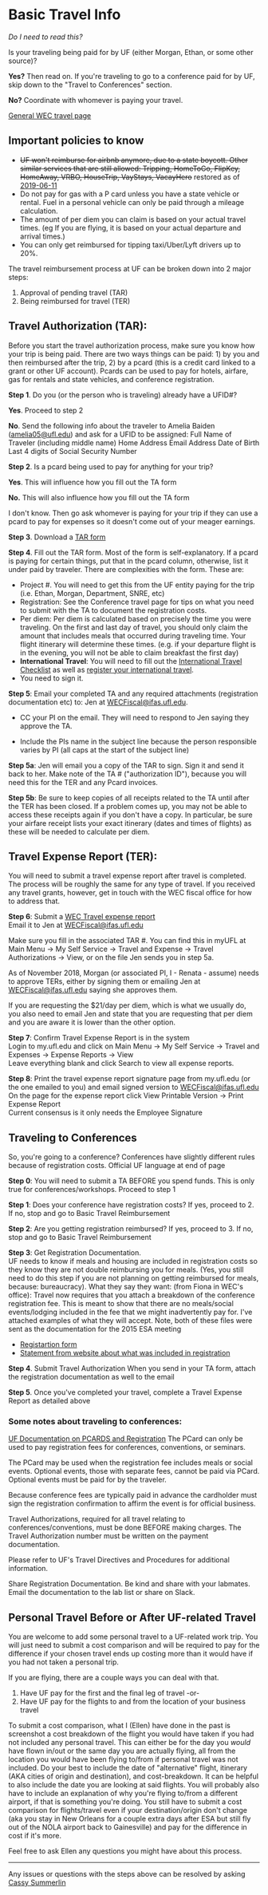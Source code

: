# Basic Travel Info

_Do I need to read this?_

Is your traveling being paid for by UF (either Morgan, Ethan, or some other source)?

**Yes?** Then read on. If you're traveling to go to a conference paid for by UF, skip down to the "Travel to Conferences" section.

**No?** Coordinate with whomever is paying your travel.

[General WEC travel page](https://wec.ifas.ufl.edu/resources/travel/)

## Important policies to know

* ~~UF won't reimburse for airbnb anymore, due to a state boycott. Other similar services that are still allowed: Tripping, HomeToGo, FlipKey, HomeAway, VRBO, HouseTrip, VayStays, VacayHero~~ restored as of [2019-06-11](http://www.fa.ufl.edu/2019/07/updated-travel-policy-airbnb/)
* Do not pay for gas with a P card unless you have a state vehicle or rental. Fuel in a personal vehicle can only be paid through a mileage calculation.
* The amount of per diem you can claim is based on your actual travel times. (eg If you are flying, it is based on your actual departure and arrival times.)
* You can only get reimbursed for tipping taxi/Uber/Lyft drivers up to 20%.

The travel reimbursement process at UF can be broken down into 2 major steps:
1) Approval of pending travel (TAR)
2) Being reimbursed for travel (TER)
 
## Travel Authorization (TAR):

Before you start the travel authorization process, make sure you know how your trip is being paid. There are two ways things can be paid: 1) by you and then reimbursed after the trip, 2) by a pcard (this is a credit card linked to a grant or other UF account). Pcards can be used to pay for hotels, airfare, gas for rentals and state vehicles, and conference registration.

**Step 1**. Do you (or the person who is traveling) already have a UFID#?

**Yes**. Proceed to step 2

**No**. Send the following info about the traveler to Amelia Baiden (amelia05@ufl.edu) and ask for a UFID to be assigned:
        Full Name of Traveler (including middle name)
        Home Address
        Email Address
        Date of Birth
        Last 4 digits of Social Security Number 

**Step 2**.  Is a pcard being used to pay for anything for your trip?

**Yes**. This will influence how you fill out the TA form

**No.** This will also influence how you fill out the TA form

I don't know. Then go ask whomever is paying for your trip if they can use a pcard to pay for expenses so it doesn't come out of your meager earnings. 

**Step 3**. Download a [TAR form](https://wec.ifas.ufl.edu/pdf/travel/WEC%20TRAVEL%20AUTHORIZATION%20FORM%20TA%206.2.19%20Fillable%20Reader.pdf)

**Step 4**. Fill out the TAR form. Most of the form is self-explanatory. If a pcard is paying for certain things, put that in the pcard column, otherwise, list it under paid by traveler. There are complexities with the form. These are:

* Project #. You will need to get this from the UF entity paying for the trip (i.e. Ethan, Morgan, Department, SNRE, etc)
* Registration: See the Conference travel page for tips on what you need to submit with the TA to document the registration costs.
* Per diem: Per diem is calculated based on precisely the time you were traveling. On the first and last day of travel, you should only claim the amount that includes meals that occurred during traveling time. Your flight itinerary will determine these times. (e.g. if your departure flight is in the evening, you will not be able to claim breakfast the first day)
* **International Travel**: You will need to fill out the [International Travel Checklist](https://wec.ifas.ufl.edu/media/wecifasufledu/files/travel/University-of-Florida-International-Travel-check-List.pdf) as well as [register your international travel](https://internationalcenter.ufl.edu/travel/online-travel-registration).
* You need to sign it.

**Step 5**: Email your completed TA and any required attachments (registration documentation etc) to: Jen at WECFiscal@ifas.ufl.edu. 

* CC your PI on the email. They will need to respond to Jen saying they approve the TA. 

* Include the PIs name in the subject line because the person responsible varies by PI (all caps at the start of the subject line)

**Step 5a**: Jen will email you a copy of the TAR to sign. Sign it and send it back to her. Make note of the TA # ("authorization ID"), because you will need this for the TER and any Pcard invoices. 

**Step 5b**: Be sure to keep copies of all receipts related to the TA until after the TER has been closed. If a problem comes up, you may not be able to access these receipts again if you don't have a copy. In particular, be sure your airfare receipt lists your exact itinerary (dates and times of flights) as these will be needed to calculate per diem.

## Travel Expense Report (TER):

You will need to submit a travel expense report after travel is completed. The process will be roughly the same for any type of travel. If you received any travel grants, however, get in touch with the WEC fiscal office for how to address that.

**Step 6**: Submit a [WEC Travel expense report](https://wec.ifas.ufl.edu/pdf/travel/WEC%20TRAVEL%20EXPENSE%20REPORT%20ER%206.2.19%20Fillable%20Reader.pdf)  
    Email it to Jen at WECFiscal@ifas.ufl.edu

Make sure you fill in the associated TAR #. You can find this in myUFL at Main Menu -> My Self Service -> Travel and Expense -> Travel Authorizations -> View, or on the file Jen sends you in step 5a.  

As of November 2018, Morgan (or associated PI, I - Renata - assume) needs to approve TERs, either by signing them or emailing Jen at WECFiscal@ifas.ufl.edu saying she approves them. 

If you are requesting the $21/day per diem, which is what we usually do, you also need to email Jen and state that you are requesting that per diem and you are aware it is lower than the other option. 

**Step 7**: Confirm Travel Expense Report is in the system  
    Login to my.ufl.edu and click on Main Menu -> My Self Service -> Travel and Expenses -> Expense Reports -> View  
    Leave everything blank and click Search to view all expense reports.

**Step 8**: Print the travel expense report signature page from my.ufl.edu (or the one emailed to you) and email signed version to WECFiscal@ifas.ufl.edu  
    On the page for the expense report click View Printable Version -> Print Expense Report  
    Current consensus is it only needs the Employee Signature


## Traveling to Conferences

So, you're going to a conference? Conferences have slightly different rules because of registration costs.
Official UF language at end of page

**Step 0**: You will need to submit a TA BEFORE you spend funds.
          This is only true for conferences/workshops.
          Proceed to step 1
 
**Step 1**: Does your conference have registration costs?
          If yes, proceed to 2.
          If no, stop and go to Basic Travel Reimbursement

**Step 2**: Are you getting registration reimbursed?
         If yes, proceed to 3.
         If no, stop and go to Basic Travel Reimbursement

**Step 3**: Get Registration Documentation.    
UF needs to know if meals and housing are included in registration costs so they know they are not double reimbursing you for meals. (Yes, you still need to do this step if you are not planning on getting reimbursed for meals, because: bureaucracy). What they say they want: (from Fiona in WEC's office): Travel now requires that you attach a breakdown of the conference registration fee.  This is meant to show that there are no meals/social events/lodging included in the fee that we might inadvertently pay for.
    I've attached examples of what they will accept. Note, both of these files were sent as the documentation for the 2015 ESA meeting
* [Registartion form]( https://github.com/weecology/lab-wiki/blob/master/2015-ESA-Annual-Mtg-Reg-Form-04-06-15.pdf)
* [Statement from website about what was included in registration](https://github.com/weecology/lab-wiki/blob/master/ESA_registrationcoverage.pdf)


**Step 4**. Submit Travel Authorization
    When you send in your TA form, attach the registration documentation as well to the email

**Step 5**. Once you've completed your travel, complete a Travel Expense Report as detailed above

### Some notes about traveling to conferences:

[UF Documentation on PCARDS and Registration](http://www.purchasing.ufl.edu/departments/pcard/transactions/default.asp)
The PCard can only be used to pay registration fees for conferences, conventions, or seminars.

The PCard may be used when the registration fee includes meals or social events.  Optional events, those with separate fees, cannot be paid via PCard.  Optional events must be paid for by the traveler.

Because conference fees are typically paid in advance the cardholder must sign the registration confirmation to affirm the event is for official business.

Travel Authorizations, required for all travel relating to conferences/conventions, must be done BEFORE making charges.  The Travel Authorization number must be written on the payment documentation.

Please refer to UF's Travel Directives and Procedures for additional information.

Share Registration Documentation. Be kind and share with your labmates. Email the documentation to the lab list or share on Slack.

## Personal Travel Before or After UF-related Travel

You are welcome to add some personal travel to a UF-related work trip. You will just need to submit a cost comparison and will be required to pay for the difference if your chosen travel ends up costing more than it would have if you had not taken a personal trip.

If you are flying, there are a couple ways you can deal with that.
1) Have UF pay for the first and the final leg of travel -or-
2) Have UF pay for the flights to and from the location of your business travel

To submit a cost comparison, what I (Ellen) have done in the past is screenshot a cost breakdown of the flight you would have taken if you had not included any personal travel. This can either be for the day you *would* have flown in/out or the same day you are actually flying, all from the location you would have been flying to/from if personal travel was not included. Do your best to include the date of "alternative" flight, itinerary (AKA cities of origin and destination), and cost-breakdown. It can be helpful to also include the date you are looking at said flights. You will probably also have to include an explanation of why you're flying to/from a different airport, if that is something you're doing. You still have to submit a cost comparison for flights/travel even if your destination/origin don't change (aka you stay in New Orleans for a couple extra days after ESA but still fly out of the NOLA airport back to Gainesville) and pay for the difference in cost if it's more. 

Feel free to ask Ellen any questions you might have about this process.

***  
Any issues or questions with the steps above can be resolved by asking [Cassy Summerlin](csummerlin@ufl.edu)

